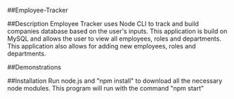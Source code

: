 ##Employee-Tracker

##Description
Employee Tracker uses Node CLI to track and build companies database based on the user's inputs. This application is build on MySQL and allows the user to view all employees, roles and departments. This application also allows for adding new employees, roles and departments.  

##Demonstrations



##Installation
Run node.js and "npm install" to download all the necessary node modules. This program will run with the command "npm start"
